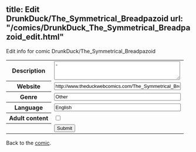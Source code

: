 title: Edit DrunkDuck/The_Symmetrical_Breadpazoid
url: "/comics/DrunkDuck_The_Symmetrical_Breadpazoid_edit.html"
---
Edit info for comic DrunkDuck/The_Symmetrical_Breadpazoid

<form name="comic" action="http://gaepostmail.appspot.com/comic/" method="post">
<table class="comicinfo">
<tr>
<th>Description</th><td><textarea name="description" cols="40" rows="3">-</textarea></td>
</tr>
<tr>
<th>Website</th><td><input type="text" name="url" value="http://www.theduckwebcomics.com/The_Symmetrical_Breadpazoid/" size="40"/></td>
</tr>
<tr>
<th>Genre</th><td><input type="text" name="genre" value="Other" size="40"/></td>
</tr>
<tr>
<th>Language</th><td><input type="text" name="language" value="English" size="40"/></td>
</tr>
<tr>
<th>Adult content</th><td><input type="checkbox" name="adult" value="adult" /></td>
</tr>
<tr>
<th></th><td>
<input type="hidden" name="comic" value="DrunkDuck_The_Symmetrical_Breadpazoid" />
<input type="submit" name="submit" value="Submit" />
</td>
</tr>
</table>
</form>

Back to the [comic](DrunkDuck_The_Symmetrical_Breadpazoid.html).
